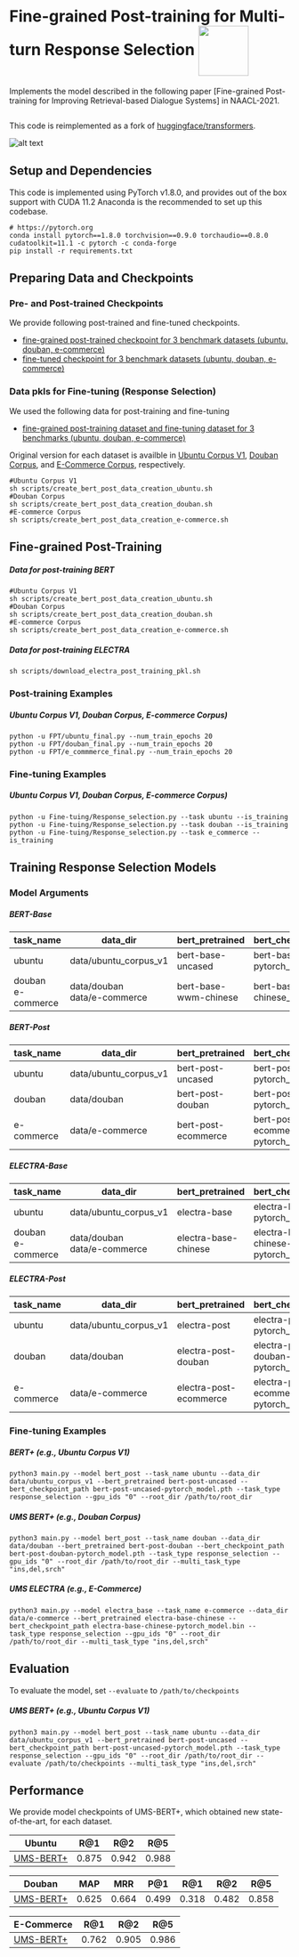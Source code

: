 Fine-grained Post-training for Multi-turn Response Selection <img src="https://pytorch.org/assets/images/logo-dark.svg" width = "90" align=center />
====================================

Implements the model described in the following paper [Fine-grained Post-training for Improving Retrieval-based Dialogue Systems] in NAACL-2021.

```
```
This code is reimplemented as a fork of [huggingface/transformers][2].

![alt text](ums_overview.png)

Setup and Dependencies
----------------------

This code is implemented using PyTorch v1.8.0, and provides out of the box support with CUDA 11.2
Anaconda is the recommended to set up this codebase.
```
# https://pytorch.org
conda install pytorch==1.8.0 torchvision==0.9.0 torchaudio==0.8.0 cudatoolkit=11.1 -c pytorch -c conda-forge
pip install -r requirements.txt
```


Preparing Data and Checkpoints
-------------

### Pre- and Post-trained Checkpoints

We provide following post-trained and fine-tuned checkpoints. 

- [fine-grained post-trained checkpoint for 3 benchmark datasets (ubuntu, douban, e-commerce)][3]
- [fine-tuned checkpoint for 3 benchmark datasets (ubuntu, douban, e-commerce)][4]


### Data pkls for Fine-tuning (Response Selection)
We used the following data for post-training and fine-tuning
- [fine-grained post-training dataset and fine-tuning dataset for 3 benchmarks (ubuntu, douban, e-commerce)][5]


Original version for each dataset is availble in [Ubuntu Corpus V1][6], [Douban Corpus][7], and [E-Commerce Corpus][8], respectively.
```shell
#Ubuntu Corpus V1
sh scripts/create_bert_post_data_creation_ubuntu.sh
#Douban Corpus
sh scripts/create_bert_post_data_creation_douban.sh
#E-commerce Corpus
sh scripts/create_bert_post_data_creation_e-commerce.sh
```


Fine-grained Post-Training
--------

##### Data for post-training BERT

```shell
#Ubuntu Corpus V1
sh scripts/create_bert_post_data_creation_ubuntu.sh
#Douban Corpus
sh scripts/create_bert_post_data_creation_douban.sh
#E-commerce Corpus
sh scripts/create_bert_post_data_creation_e-commerce.sh
```

##### Data for post-training ELECTRA 

```shell
sh scripts/download_electra_post_training_pkl.sh
```


### Post-training Examples

##### Ubuntu Corpus V1, Douban Corpus, E-commerce Corpus)

```shell
python -u FPT/ubuntu_final.py --num_train_epochs 20
python -u FPT/douban_final.py --num_train_epochs 20
python -u FPT/e_commmerce_final.py --num_train_epochs 20
```

### Fine-tuning Examples

##### Ubuntu Corpus V1, Douban Corpus, E-commerce Corpus)

```shell
python -u Fine-tuing/Response_selection.py --task ubuntu --is_training
python -u Fine-tuing/Response_selection.py --task douban --is_training
python -u Fine-tuing/Response_selection.py --task e_commerce --is_training
```



Training Response Selection Models
--------

### Model Arguments

##### BERT-Base

| task_name              | data_dir                         | bert_pretrained       | bert_checkpoint_path                |
| ---------------------- | -------------------------------- | --------------------- | ----------------------------------- |
| ubuntu                 | data/ubuntu_corpus_v1            | bert-base-uncased     | bert-base-uncased-pytorch_model.bin |
| douban<br />e-commerce | data/douban<br />data/e-commerce | bert-base-wwm-chinese | bert-base-wwm-chinese_model.bin     |

##### BERT-Post

| task_name  | data_dir              | bert_pretrained     | bert_checkpoint_path                  |
| ---------- | --------------------- | ------------------- | ------------------------------------- |
| ubuntu     | data/ubuntu_corpus_v1 | bert-post-uncased   | bert-post-uncased-pytorch_model.pth   |
| douban     | data/douban           | bert-post-douban    | bert-post-douban-pytorch_model.pth    |
| e-commerce | data/e-commerce       | bert-post-ecommerce | bert-post-ecommerce-pytorch_model.pth |

##### ELECTRA-Base

| task_name              | data_dir                         | bert_pretrained      | bert_checkpoint_path                   |
| ---------------------- | -------------------------------- | -------------------- | -------------------------------------- |
| ubuntu                 | data/ubuntu_corpus_v1            | electra-base         | electra-base-pytorch_model.bin         |
| douban<br />e-commerce | data/douban<br />data/e-commerce | electra-base-chinese | electra-base-chinese-pytorch_model.bin |

##### ELECTRA-Post

| task_name  | data_dir              | bert_pretrained        | bert_checkpoint_path                     |
| ---------- | --------------------- | ---------------------- | ---------------------------------------- |
| ubuntu     | data/ubuntu_corpus_v1 | electra-post           | electra-post-pytorch_model.pth           |
| douban     | data/douban           | electra-post-douban    | electra-post-douban-pytorch_model.pth    |
| e-commerce | data/e-commerce       | electra-post-ecommerce | electra-post-ecommerce-pytorch_model.pth |



### Fine-tuning Examples

##### BERT+ (e.g., Ubuntu Corpus V1)

```shell
python3 main.py --model bert_post --task_name ubuntu --data_dir data/ubuntu_corpus_v1 --bert_pretrained bert-post-uncased --bert_checkpoint_path bert-post-uncased-pytorch_model.pth --task_type response_selection --gpu_ids "0" --root_dir /path/to/root_dir
```

##### UMS BERT+ (e.g., Douban Corpus)

```shell
python3 main.py --model bert_post --task_name douban --data_dir data/douban --bert_pretrained bert-post-douban --bert_checkpoint_path bert-post-douban-pytorch_model.pth --task_type response_selection --gpu_ids "0" --root_dir /path/to/root_dir --multi_task_type "ins,del,srch"
```

##### UMS ELECTRA (e.g., E-Commerce)

```shell
python3 main.py --model electra_base --task_name e-commerce --data_dir data/e-commerce --bert_pretrained electra-base-chinese --bert_checkpoint_path electra-base-chinese-pytorch_model.bin --task_type response_selection --gpu_ids "0" --root_dir /path/to/root_dir --multi_task_type "ins,del,srch"
```

Evaluation
----------
To evaluate the model, set `--evaluate` to `/path/to/checkpoints` 

##### UMS BERT+ (e.g., Ubuntu Corpus V1)

```shell
python3 main.py --model bert_post --task_name ubuntu --data_dir data/ubuntu_corpus_v1 --bert_pretrained bert-post-uncased --bert_checkpoint_path bert-post-uncased-pytorch_model.pth --task_type response_selection --gpu_ids "0" --root_dir /path/to/root_dir --evaluate /path/to/checkpoints --multi_task_type "ins,del,srch"
```



Performance
----------

We provide model checkpoints of UMS-BERT+, which obtained new state-of-the-art, for each dataset.

| Ubuntu         | R@1   | R@2   | R@5   |
| -------------- | ----- | ----- | ----- |
| [UMS-BERT+][8] | 0.875 | 0.942 | 0.988 |

| Douban         | MAP   | MRR   | P@1   | R@1   | R@2   | R@5   |
| -------------- | ----- | ----- | ----- | ----- | ----- | ----- |
| [UMS-BERT+][9] | 0.625 | 0.664 | 0.499 | 0.318 | 0.482 | 0.858 |

| E-Commerce      | R@1   | R@2   | R@5   |
| --------------- | ----- | ----- | ----- |
| [UMS-BERT+][10] | 0.762 | 0.905 | 0.986 |



[1]: https://github.com/huggingface/transformers
[2]: https://github.com/taesunwhang/BERT-ResSel
[3]: https://drive.google.com/file/d/1-4E0eEjyp7n_F75TEh7OKrpYPK4GLNoE/view?usp=sharing
[4]: https://drive.google.com/file/d/1n2zigNDiIArWtsiV9iUQLwfSBgtNn7ws/view?usp=sharing
[5]: https://drive.google.com/file/d/16Rv8rSRneq7gfPRkpFZseNYfswuoqI4-/view?usp=sharing
[6]: https://www.dropbox.com/s/2fdn26rj6h9bpvl/ubuntu_data.zip
[7]: https://github.com/MarkWuNLP/MultiTurnResponseSelection
[8]: https://github.com/cooelf/DeepUtteranceAggregation

[6]: https://github.com/ymcui/Chinese-BERT-wwm
[7]: https://github.com/ymcui/Chinese-ELECTRA
[8]:https://drive.google.com/file/d/14jxet4niR7o_kml8Wp77kFh24C9rVAPT/
[9]:https://drive.google.com/file/d/1kPd3HpAAkEACZDUs1WZ_vkNAXVvnnzq7/
[10]:https://drive.google.com/file/d/15k69AtGjwfB81_qP2K7xL2CdcgWvuz0I/
